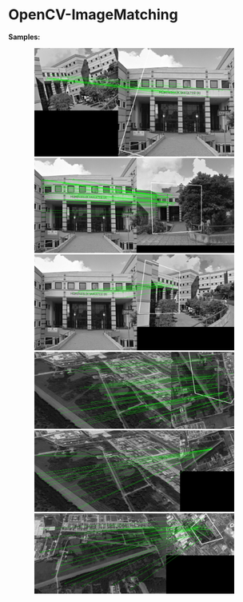 # OpenCV-ImageMatching

**Samples:**
<div align="center">
    <img src="RESULTs/s1-1.jpeg" width="400px"</img><br>
    <img src="RESULTs/s1-2.jpeg" width="400px"</img><br> 
    <img src="RESULTs/s1-3.jpeg" width="400px"</img><br> 
    <img src="RESULTs/s2-1.jpeg" width="400px"</img><br> 
    <img src="RESULTs/s2-2.jpeg" width="400px"</img><br> 
    <img src="RESULTs/s2-3.jpeg" width="400px"</img> 
</div>
